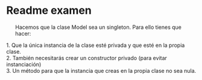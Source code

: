 <h1>Readme examen </h1>
<ul>Hacemos que la clase Model sea un singleton. Para ello tienes que hacer:</ul>
1.  Que la única instancia de la clase esté privada y que esté en la propia clase. 
<br>2.  También necesitarás crear un constructor privado (para evitar instanciación) 
<br>3.  Un método para que la instancia que creas en la propia clase no sea nula.  